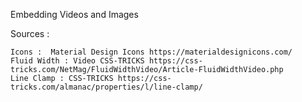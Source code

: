Embedding Videos and Images


Sources : 
```
Icons :  Material Design Icons https://materialdesignicons.com/
Fluid Width : Video CSS-TRICKS https://css-tricks.com/NetMag/FluidWidthVideo/Article-FluidWidthVideo.php
Line Clamp : CSS-TRICKS https://css-tricks.com/almanac/properties/l/line-clamp/
```
